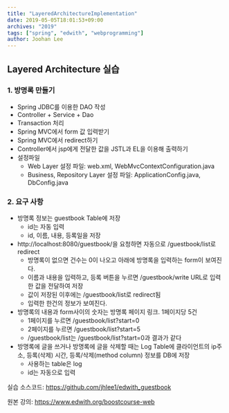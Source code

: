 ```yaml
---
title: "LayeredArchitectureImplementation"
date: 2019-05-05T18:01:53+09:00
archives: "2019"
tags: ["spring", "edwith", "webprogramming"]
author: Joohan Lee
---
```


## Layered Architecture 실습

### 1. 방명록 만들기

- Spring JDBC를 이용한 DAO 작성
- Controller + Service + Dao
- Transaction 처리
- Spring MVC에서 form 값 입력받기
- Spring MVC에서 redirect하기
- Controller에서 jsp에게 전달한 값을 JSTL과 EL을 이용해 출력하기
- 설정파일
  - Web Layer 설정 파일: web.xml, WebMvcContextConfiguration.java
  - Business, Repository Layer 설정 파일: ApplicationConfig.java, DbConfig.java



### 2. 요구 사항

- 방명록 정보는 guestbook Table에 저장
  - id는 자동 입력
  - id, 이름, 내용, 등록일을 저장
- http://localhost:8080/guestbook/을 요청하면 자동으로 /guestbook/list로 redirect
  - 방명록이 없으면 건수는 0이 나오고 아래에 방명록을 입력하는 form이 보여진다.
  - 이름과 내용을 입력하고, 등록 버튼을 누르면 /guestbook/write URL로 입력한 값을 전달하여 저장
  - 값이 저장된 이후에는 /guestbook/list로 redirect됨 
  - 입력한 한건의 정보가 보여진다.
- 방명록의 내용과 form사이의 숫자는 방명록 페이지 링크. 1페이지당 5건
  - 1페이지를 누르면 /guestbook/list?start=0
  - 2페이지를 누르면 /guestbook/list?start=5
  - /guestbook/list는 /guestbook/list?start=0과 결과가 같다
- 방명록에 글을 쓰거나 방명록에 글을 삭제할 때는 Log Table에 클라이언트의 ip주소, 등록(삭제) 시간, 등록/삭제(method column) 정보를 DB에 저장
  - 사용하는 table은 log
  - id는 자동으로 입력



실습 소스코드:  <https://github.com/jhlee1/edwith_guestbook>

원본 강의: https://www.edwith.org/boostcourse-web